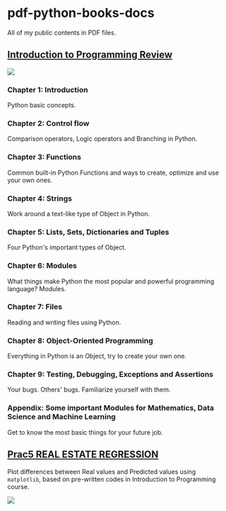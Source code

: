 # pdf-python-books-docs
All of my public contents in PDF files.

## [Introduction to Programming Review](https://github.com/htnminh/pdf-python-books-docs/tree/main/Introduction%20to%20Programming%20Review)
![](https://github.com/htnminh/pdf-python-books-docs/blob/d930d78b5ee73a05aeaf55f6ae30041e895ad6ae/PYTHON%20LAST%20REVIEW/Capture.PNG)
### Chapter 1: Introduction
Python basic concepts.
### Chapter 2: Control flow
Comparison operators, Logic operators and Branching in Python.
### Chapter 3: Functions
Common built-in Python Functions and ways to create, optimize and use your own ones.
### Chapter 4: Strings
Work around a text-like type of Object in Python.
### Chapter 5: Lists, Sets, Dictionaries and Tuples
Four Python's important types of Object.
### Chapter 6: Modules
What things make Python the most popular and powerful programming language? Modules.
### Chapter 7: Files
Reading and writing files using Python.
### Chapter 8: Object-Oriented Programming
Everything in Python is an Object, try to create your own one.
### Chapter 9: Testing, Debugging, Exceptions and Assertions
Your bugs. Others' bugs. Familiarize yourself with them.
### Appendix: Some important Modules for Mathematics, Data Science and Machine Learning
Get to know the most basic things for your future job.

## [Prac5 REAL ESTATE REGRESSION](https://github.com/htnminh/pdf-python-books-docs/tree/main/Prac5%20REAL%20ESTATE%20REGRESSION)
Plot differences between Real values and Predicted values using `matplotlib`, based on pre-written codes in Introduction to Programming course.

![](https://github.com/htnminh/pdf-python-books-docs/blob/8bd608697767ad3665689447a2cee1b90db1438e/Prac5%20REAL%20ESTATE%20REGRESSION/Capture.PNG)
